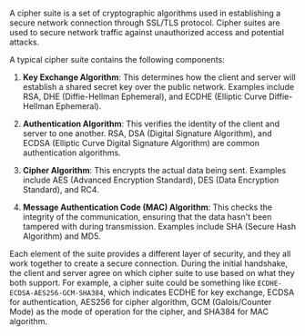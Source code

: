 A cipher suite is a set of cryptographic algorithms used in establishing a secure network connection through SSL/TLS protocol. Cipher suites are used to secure network traffic against unauthorized access and potential attacks.

A typical cipher suite contains the following components:

1. **Key Exchange Algorithm**: This determines how the client and server will establish a shared secret key over the public network. Examples include RSA, DHE (Diffie-Hellman Ephemeral), and ECDHE (Elliptic Curve Diffie-Hellman Ephemeral).
    
2. **Authentication Algorithm**: This verifies the identity of the client and server to one another. RSA, DSA (Digital Signature Algorithm), and ECDSA (Elliptic Curve Digital Signature Algorithm) are common authentication algorithms.
    
3. **Cipher Algorithm**: This encrypts the actual data being sent. Examples include AES (Advanced Encryption Standard), DES (Data Encryption Standard), and RC4.
    
4. **Message Authentication Code (MAC) Algorithm**: This checks the integrity of the communication, ensuring that the data hasn't been tampered with during transmission. Examples include SHA (Secure Hash Algorithm) and MD5.
    

Each element of the suite provides a different layer of security, and they all work together to create a secure connection. During the initial handshake, the client and server agree on which cipher suite to use based on what they both support. For example, a cipher suite could be something like `ECDHE-ECDSA-AES256-GCM-SHA384`, which indicates ECDHE for key exchange, ECDSA for authentication, AES256 for cipher algorithm, GCM (Galois/Counter Mode) as the mode of operation for the cipher, and SHA384 for MAC algorithm.